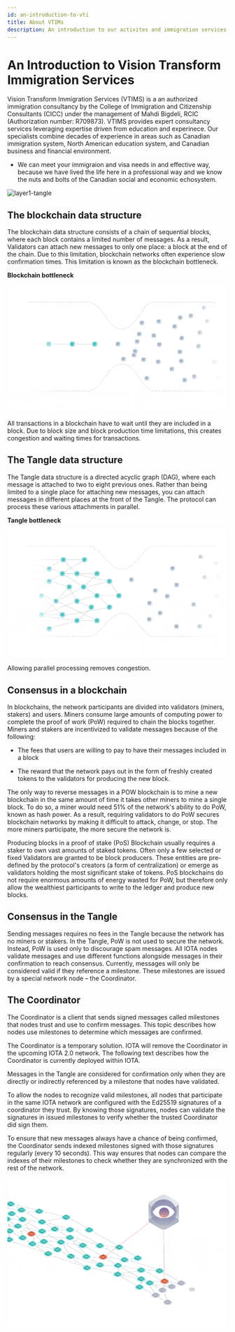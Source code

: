 ```yaml
---
id: an-introduction-to-vti
title: About VTIMs
description: An introduction to our activites and immigration services at Vision Transform Immigration.
---
```


# An Introduction to Vision Transform Immigration Services



Vision Transform Immigration Services (VTIMS) is a an authorized immigration consultancy by the College of Immigration and Citizenship Consultants (CICC) under the management of Mahdi Bigdeli, RCIC (Authorization number: R709873). VTIMS provides expert consultancy services leveraging expertise driven from education and experinece. Our specialists combine decades of experience in areas such as Canadian immigration system, North American education system, and Canadian business and financial environment. 

- We can meet your immigraion and visa needs in and effective way, because we have lived the life here in a professional way and we know the nuts and bolts of the Canadian social and economic echosystem. 



![layer1-tangle](/RCIC_EN_HORZ_BLK_POS_TM.png)

## The blockchain data structure

The blockchain data structure consists of a chain of sequential blocks, where each block contains a limited number of messages. As a result, Validators can attach new messages to only one place: a block at the end of the chain. Due to this limitation, blockchain networks often experience slow confirmation times. This limitation is known as the blockchain bottleneck.

**Blockchain bottleneck**

![blockchain-bottleneck](/img/learn/blockchain-bottleneck.gif)

All transactions in a blockchain have to wait until they are included in a block. Due to block size and block production time limitations, this creates congestion and waiting times for transactions.

## The Tangle data structure

The Tangle data structure is a directed acyclic graph (DAG), where each message is attached to two to eight previous ones. Rather than being limited to a single place for attaching new messages, you can attach messages in different places at the front of the Tangle. The protocol can process these various attachments in parallel.

**Tangle bottleneck**

![tangle-bottleneck](/img/learn/tangle-bottleneck.gif)

Allowing parallel processing removes congestion.


## Consensus in a blockchain

In blockchains, the network participants are divided
into validators (miners, stakers) and users. Miners consume large amounts of computing power to complete the proof of work (PoW) required to chain the blocks together. Miners and stakers are incentivized to validate messages because of the following:

- The fees that users are willing to pay to have their messages included in a block

- The reward that the network pays out in the form of freshly created tokens to the validators for producing the new block. 

The only way to reverse messages in a POW blockchain is to mine a new blockchain in the same amount of time it takes other miners to mine a single block. To do so, a miner would need 51% of the network's ability to do PoW, known as hash power. As a result, requiring validators to do PoW secures blockchain networks by making it difficult to attack, change, or stop. The more miners participate, the more secure the network is.

Producing blocks in a proof of stake (PoS) Blockchain usually requires a staker to own vast amounts of staked tokens. Often only a few selected or fixed Validators are granted to be block producers. These entities are pre-defined by the protocol's creators (a form of centralization) or emerge as validators holding the most significant stake of tokens. PoS blockchains do not require enormous amounts of energy wasted for PoW, but therefore only allow the wealthiest participants to write to the ledger and produce new blocks.

## Consensus in the Tangle

Sending messages requires no fees in the Tangle because the network has no miners or stakers. In the Tangle, PoW is not used to secure the network. Instead, PoW is used only to discourage spam messages. All IOTA nodes validate messages and use different functions alongside messages in their confirmation to reach consensus. Currently, messages will only be considered valid if they reference a milestone. These milestones are issued by a special network node – the Coordinator.

## The Coordinator

The Coordinator is a client that sends signed messages called milestones that nodes trust and use to confirm messages. This topic describes how nodes use milestones to determine which messages are confirmed.

The Coordinator is a temporary solution. IOTA will remove the Coordinator in the upcoming IOTA 2.0 network. The following text describes how the Coordinator is currently deployed within IOTA.

Messages in the Tangle are considered for confirmation only when they are directly or indirectly referenced by a milestone that nodes have validated.

To allow the nodes to recognize valid milestones, all nodes that participate in the same IOTA network are configured with the Ed25519 signatures of a coordinator they trust. By knowing those signatures, nodes can validate the signatures in issued milestones to verify whether the trusted Coordinator did sign them.

To ensure that new messages always have a chance of being confirmed, the Coordinator sends indexed milestones signed with those signatures regularly (every 10 seconds). This way ensures that nodes can compare the indexes of their milestones to check whether they are synchronized with the rest of the network.

![coordinator](/img/learn/milestones.gif)
